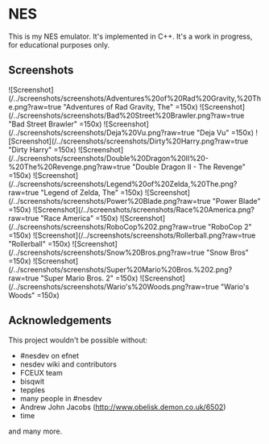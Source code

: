 # NES

This is my NES emulator. It's implemented in C++. It's a work in progress, for educational purposes only.

## Screenshots

![Screenshot](/../screenshots/screenshots/Adventures%20of%20Rad%20Gravity,%20The.png?raw=true "Adventures of Rad Gravity, The" =150x)
![Screenshot](/../screenshots/screenshots/Bad%20Street%20Brawler.png?raw=true "Bad Street Brawler" =150x)
![Screenshot](/../screenshots/screenshots/Deja%20Vu.png?raw=true "Deja Vu" =150x)
![Screenshot](/../screenshots/screenshots/Dirty%20Harry.png?raw=true "Dirty Harry" =150x)
![Screenshot](/../screenshots/screenshots/Double%20Dragon%20II%20-%20The%20Revenge.png?raw=true "Double Dragon II - The Revenge" =150x)
![Screenshot](/../screenshots/screenshots/Legend%20of%20Zelda,%20The.png?raw=true "Legend of Zelda, The" =150x)
![Screenshot](/../screenshots/screenshots/Power%20Blade.png?raw=true "Power Blade" =150x)
![Screenshot](/../screenshots/screenshots/Race%20America.png?raw=true "Race America" =150x)
![Screenshot](/../screenshots/screenshots/RoboCop%202.png?raw=true "RoboCop 2" =150x)
![Screenshot](/../screenshots/screenshots/Rollerball.png?raw=true "Rollerball" =150x)
![Screenshot](/../screenshots/screenshots/Snow%20Bros.png?raw=true "Snow Bros" =150x)
![Screenshot](/../screenshots/screenshots/Super%20Mario%20Bros.%202.png?raw=true "Super Mario Bros. 2" =150x)
![Screenshot](/../screenshots/screenshots/Wario's%20Woods.png?raw=true "Wario's Woods" =150x)

## Acknowledgements

This project wouldn't be possible without:

- #nesdev on efnet
- nesdev wiki and contributors
- FCEUX team
- bisqwit
- tepples
- many people in #nesdev
- Andrew John Jacobs (http://www.obelisk.demon.co.uk/6502)
- time

and many more.
